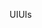 <span data-ttu-id="6884e-101">UI</span><span class="sxs-lookup"><span data-stu-id="6884e-101">UIs</span></span>